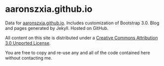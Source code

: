 # aaronszxia.github.io

Data for [aaronszxia.github.io](aaronszxia.github.io). Includes customization of Bootstrap 3.0. Blog and pages generated by Jekyll. Hosted on GitHub.

All content on this site is distributed under a [Creative Commons Attribution 3.0 Unported License](http://creativecommons.org/licenses/by/3.0/deed.en_US).

You are free to copy and re-use any and all of the code contained here without contacting me.